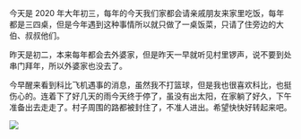 今天是 2020 年大年初三，每年的今天我们家都会请亲戚朋友来家里吃饭，每年都是三四桌，但是今年遇到这种事情所以就只做了一桌饭菜，只请了住旁边的大伯、叔叔他们。  

昨天是初二，本来每年都会去外婆家，但是昨天一早就听见村里锣声，说不要到处串门拜年，所以外婆家也没去了。  

今早醒来看到科比飞机遇事的消息，虽然我不打篮球，但是我也很喜欢科比，也挺伤心的。连着下了好几天的雨今天终于停了，虽没有出太阳，在家躺了好久，下午准备出去走走了。村子周围的路都被封住了，不准人进出。希望快快好转起来吧。  

![](https://winterliublog.oss-cn-beijing.aliyuncs.com/BlogAvatar/2020大年初三.jpeg)
